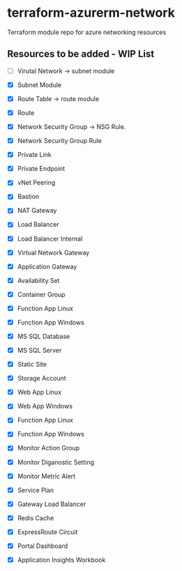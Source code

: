 # terraform-azurerm-network
Terraform module repo for azure networking resources


## Resources to be added - WIP List

- [ ] Virutal Network -> subnet module
- [x] Subnet Module
- [x] Route Table -> route module
- [x] Route
- [x] Network Security Group -> NSG Rule.
- [x] Network Security Group Rule
- [x] Private Link
- [x] Private Endpoint
- [x] vNet Peering
- [x] Bastion
- [x] NAT Gateway
- [x] Load Balancer
- [x] Load Balancer Internal
- [x] Virtual Network Gateway
- [x] Application Gateway
- [x] Availability Set
- [x] Container Group
- [x] Function App Linux
- [x] Function App Windows
- [x] MS SQL Database
- [x] MS SQL Server
- [x] Static Site
- [x] Storage Account
- [x] Web App Linux
- [x] Web App Windows

- [x] Function App Linux
- [x] Function App Windows
- [x] Monitor Action Group
- [x] Monitor Diganostic Setting
- [x] Monitor Metric Alert
- [x] Service Plan
- [x] Gateway Load Balancer
- [x] Redis Cache
- [x] ExpressRoute Circuit
- [x] Portal Dashboard
- [x] Application Insights Workbook
